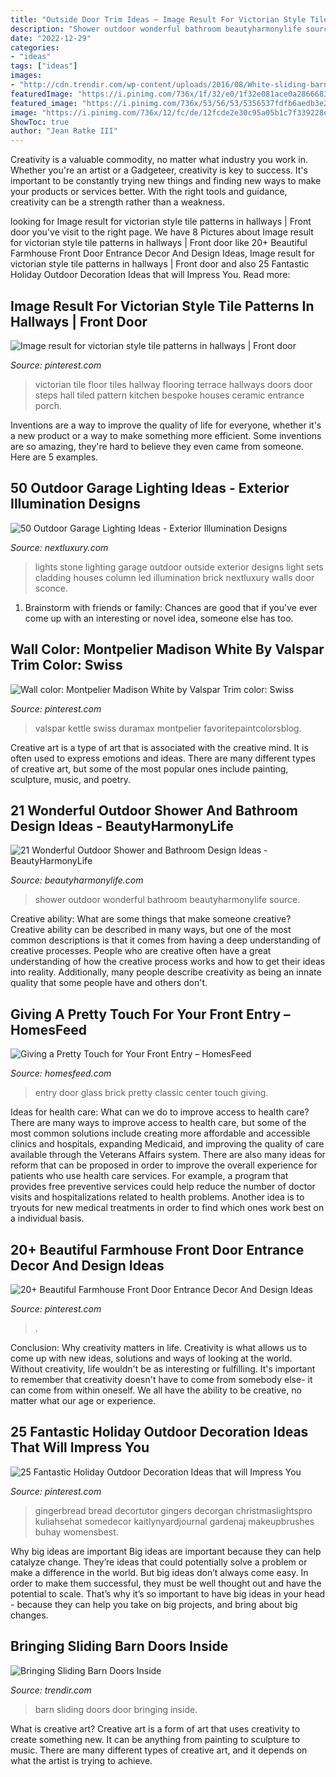 ```yaml
---
title: "Outside Door Trim Ideas ~ Image Result For Victorian Style Tile Patterns In Hallways"
description: "Shower outdoor wonderful bathroom beautyharmonylife source"
date: "2022-12-29"
categories:
- "ideas"
tags: ["ideas"]
images:
- "http://cdn.trendir.com/wp-content/uploads/2016/08/White-sliding-barn-door.jpg"
featuredImage: "https://i.pinimg.com/736x/1f/32/e0/1f32e081ace0a2866683a9701345c2fb.jpg"
featured_image: "https://i.pinimg.com/736x/53/56/53/5356537fdfb6aedb3e2add4883ed28bf.jpg"
image: "https://i.pinimg.com/736x/12/fc/de/12fcde2e30c95a05b1c7f339228e8542--front-door-entry-front-doors.jpg"
ShowToc: true
author: "Jean Ratke III"
---
```



Creativity is a valuable commodity, no matter what industry you work in. Whether you're an artist or a Gadgeteer, creativity is key to success. It's important to be constantly trying new things and finding new ways to make your products or services better. With the right tools and guidance, creativity can be a strength rather than a weakness.

	

		
looking for Image result for victorian style tile patterns in hallways | Front door you've visit to the right page. We have 8 Pictures about Image result for victorian style tile patterns in hallways | Front door like 20+ Beautiful Farmhouse Front Door Entrance Decor And Design Ideas, Image result for victorian style tile patterns in hallways | Front door and also 25 Fantastic Holiday Outdoor Decoration Ideas that will Impress You. Read more:
		
    
## Image Result For Victorian Style Tile Patterns In Hallways | Front Door

<img loading=lazy src="https://i.pinimg.com/736x/22/47/83/2247836f4a7b8070c1f1cd3831a8a1d0.jpg" onerror="this.onerror=null;this.src='https://tse3.mm.bing.net/th?id=OIP.HFf4MarJAu-6wRfRZSANDwHaLi&amp;pid=15.1';" alt="Image result for victorian style tile patterns in hallways | Front door">

_Source: pinterest.com_

>victorian tile floor tiles hallway flooring terrace hallways doors door steps hall tiled pattern kitchen bespoke houses ceramic entrance porch. 

	

Inventions are a way to improve the quality of life for everyone, whether it's a new product or a way to make something more efficient. Some inventions are so amazing, they're hard to believe they even came from someone. Here are 5 examples.

    
## 50 Outdoor Garage Lighting Ideas - Exterior Illumination Designs

<img loading=lazy src="http://nextluxury.com/wp-content/uploads/scone-wall-outdoor-garage-lights.jpg" onerror="this.onerror=null;this.src='https://tse2.mm.bing.net/th?id=OIP.gk4LAsbImhEQ7sxplDWwwwAAAA&amp;pid=15.1';" alt="50 Outdoor Garage Lighting Ideas - Exterior Illumination Designs">

_Source: nextluxury.com_

>lights stone lighting garage outdoor outside exterior designs light sets cladding houses column led illumination brick nextluxury walls door sconce. 

	

1. Brainstorm with friends or family: Chances are good that if you've ever come up with an interesting or novel idea, someone else has too.

    
## Wall Color: Montpelier Madison White By Valspar Trim Color: Swiss

<img loading=lazy src="https://i.pinimg.com/736x/12/fc/de/12fcde2e30c95a05b1c7f339228e8542--front-door-entry-front-doors.jpg" onerror="this.onerror=null;this.src='https://tse2.mm.bing.net/th?id=OIP.DChY5aqBsSqRuPawZdyfngHaJ3&amp;pid=15.1';" alt="Wall color: Montpelier Madison White by Valspar Trim color: Swiss">

_Source: pinterest.com_

>valspar kettle swiss duramax montpelier favoritepaintcolorsblog. 

	

Creative art is a type of art that is associated with the creative mind. It is often used to express emotions and ideas. There are many different types of creative art, but some of the most popular ones include painting, sculpture, music, and poetry.

    
## 21 Wonderful Outdoor Shower And Bathroom Design Ideas - BeautyHarmonyLife

<img loading=lazy src="https://beautyharmonylife.com/wp-content/uploads/2013/10/4f4b317fb94ab.jpg" onerror="this.onerror=null;this.src='https://tse3.mm.bing.net/th?id=OIP.hkbEkrtD6laufFW0J3wJYQHaLI&amp;pid=15.1';" alt="21 Wonderful Outdoor Shower and Bathroom Design Ideas - BeautyHarmonyLife">

_Source: beautyharmonylife.com_

>shower outdoor wonderful bathroom beautyharmonylife source. 

	

Creative ability: What are some things that make someone creative?
Creative ability can be described in many ways, but one of the most common descriptions is that it comes from having a deep understanding of creative processes. People who are creative often have a great understanding of how the creative process works and how to get their ideas into reality. Additionally, many people describe creativity as being an innate quality that some people have and others don't.

    
## Giving A Pretty Touch For Your Front Entry – HomesFeed

<img loading=lazy src="http://homesfeed.com/wp-content/uploads/2015/02/black-framed-door-with-glass-center-stylish-black-wall-mounted-lantern-white-posts-brick-front-wall-simple-black-house-number-classic-black-doorknob.jpg" onerror="this.onerror=null;this.src='https://tse3.mm.bing.net/th?id=OIP.vIjHS_hUCeLUpvt1WGPVBgHaJ4&amp;pid=15.1';" alt="Giving a Pretty Touch for Your Front Entry – HomesFeed">

_Source: homesfeed.com_

>entry door glass brick pretty classic center touch giving. 

	

Ideas for health care: What can we do to improve access to health care?
There are many ways to improve access to health care, but some of the most common solutions include creating more affordable and accessible clinics and hospitals, expanding Medicaid, and improving the quality of care available through the Veterans Affairs system. There are also many ideas for reform that can be proposed in order to improve the overall experience for patients who use health care services. For example, a program that provides free preventive services could help reduce the number of doctor visits and hospitalizations related to health problems. Another idea is to tryouts for new medical treatments in order to find which ones work best on a individual basis.

    
## 20+ Beautiful Farmhouse Front Door Entrance Decor And Design Ideas

<img loading=lazy src="https://i.pinimg.com/736x/1f/32/e0/1f32e081ace0a2866683a9701345c2fb.jpg" onerror="this.onerror=null;this.src='https://tse1.mm.bing.net/th?id=OIP.GMiMqLDZc0LftmZuE9N3nQHaNK&amp;pid=15.1';" alt="20+ Beautiful Farmhouse Front Door Entrance Decor And Design Ideas">

_Source: pinterest.com_

>. 

	

Conclusion: Why creativity matters in life.
Creativity is what allows us to come up with new ideas, solutions and ways of looking at the world. Without creativity, life wouldn't be as interesting or fulfilling. It's important to remember that creativity doesn't have to come from somebody else- it can come from within oneself. We all have the ability to be creative, no matter what our age or experience.

    
## 25 Fantastic Holiday Outdoor Decoration Ideas That Will Impress You

<img loading=lazy src="https://i.pinimg.com/736x/53/56/53/5356537fdfb6aedb3e2add4883ed28bf.jpg" onerror="this.onerror=null;this.src='https://tse3.mm.bing.net/th?id=OIP.dle0sWxNQbh316oWZ23MPQHaJ3&amp;pid=15.1';" alt="25 Fantastic Holiday Outdoor Decoration Ideas that will Impress You">

_Source: pinterest.com_

>gingerbread bread decortutor gingers decorgan christmaslightspro kuliahsehat somedecor kaitlynyardjournal gardenaj makeupbrushes buhay womensbest. 

	

Why big ideas are important
Big ideas are important because they can help catalyze change. They’re ideas that could potentially solve a problem or make a difference in the world. But big ideas don’t always come easy. In order to make them successful, they must be well thought out and have the potential to scale.
That’s why it’s so important to have big ideas in your head - because they can help you take on big projects, and bring about big changes.

    
## Bringing Sliding Barn Doors Inside

<img loading=lazy src="http://cdn.trendir.com/wp-content/uploads/2016/08/White-sliding-barn-door.jpg" onerror="this.onerror=null;this.src='https://tse2.mm.bing.net/th?id=OIP.fhONi45PPui_nck9pyXjEAHaJn&amp;pid=15.1';" alt="Bringing Sliding Barn Doors Inside">

_Source: trendir.com_

>barn sliding doors door bringing inside. 

	

What is creative art?
Creative art is a form of art that uses creativity to create something new. It can be anything from painting to sculpture to music. There are many different types of creative art, and it depends on what the artist is trying to achieve.

